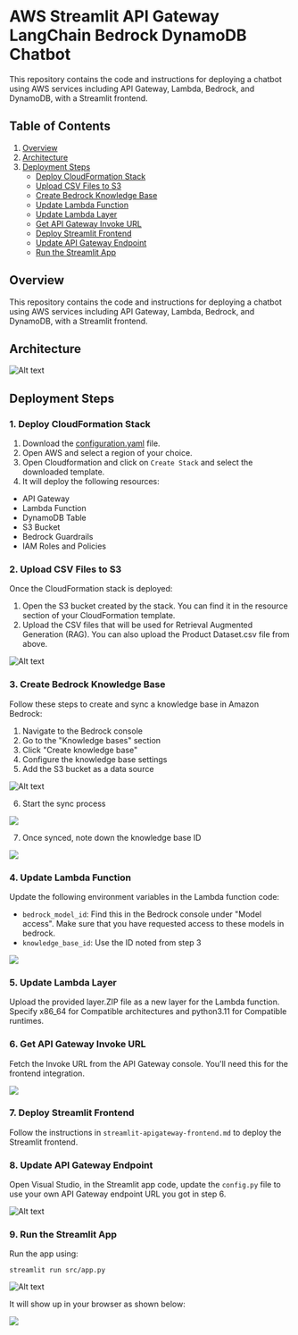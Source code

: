 # AWS Streamlit API Gateway LangChain Bedrock DynamoDB Chatbot

This repository contains the code and instructions for deploying a chatbot using AWS services including API Gateway, Lambda, Bedrock, and DynamoDB, with a Streamlit frontend.

## Table of Contents
1. [Overview](#overview)
2. [Architecture](#architecture)
3. [Deployment Steps](#deploymentsteps)
   - [Deploy CloudFormation Stack](#1-deploy-cloudformation-stack)
   - [Upload CSV Files to S3](#2-upload-csv-files-to-s3)
   - [Create Bedrock Knowledge Base](#3-create-bedrock-knowledge-base)
   - [Update Lambda Function](#4-update-lambda-function)
   - [Update Lambda Layer](#5-update-lambda-layer)
   - [Get API Gateway Invoke URL](#6-Get-API-Gateway-Invoke-URL)
   - [Deploy Streamlit Frontend](#7-Deploy-Streamlit-Frontend)
   - [Update API Gateway Endpoint](#8-Update-API-Gateway-Endpoint)
   - [Run the Streamlit App](#9-Run-the-Streamlit-App)



## Overview

This repository contains the code and instructions for deploying a chatbot using AWS services including API Gateway, Lambda, Bedrock, and DynamoDB, with a Streamlit frontend.

## Architecture

   ![Alt text](https://github.com/Natasha24s/aws-streamlit-apigw-langchain-bedrock-dynamodb-chatbot/blob/main/images/arch.jpg)    

## Deployment Steps

### 1. Deploy CloudFormation Stack

1. Download the [configuration.yaml](https://github.com/Natasha24s/aws-streamlit-apigw-langchain-bedrock-dynamodb-chatbot/blob/main/configuration.yaml) file.
2. Open AWS and select a region of your choice.
3. Open Cloudformation and click on `Create Stack` and select the downloaded template.
4. It will deploy the following resources:

- API Gateway
- Lambda Function
- DynamoDB Table
- S3 Bucket
- Bedrock Guardrails
- IAM Roles and Policies

### 2. Upload CSV Files to S3

Once the CloudFormation stack is deployed:

1. Open the S3 bucket created by the stack. You can find it in the resource section of your CloudFormation template.
2. Upload the CSV files that will be used for Retrieval Augmented Generation (RAG). You can also upload the Product Dataset.csv file from above.

![Alt text](https://github.com/Natasha24s/aws-streamlit-apigw-langchain-bedrock-dynamodb-chatbot/blob/main/images/s3%20put%20object.png)


### 3. Create Bedrock Knowledge Base

Follow these steps to create and sync a knowledge base in Amazon Bedrock:

1. Navigate to the Bedrock console
2. Go to the "Knowledge bases" section
3. Click "Create knowledge base"
4. Configure the knowledge base settings
5. Add the S3 bucket as a data source

![Alt text](https://github.com/Natasha24s/aws-streamlit-apigw-langchain-bedrock-dynamodb-chatbot/blob/main/images/S3-data-source.png)

6. Start the sync process

![](https://github.com/Natasha24s/aws-streamlit-apigw-langchain-bedrock-dynamodb-chatbot/blob/main/images/sync%20data%20source.png)

7. Once synced, note down the knowledge base ID

![](https://github.com/Natasha24s/aws-streamlit-apigw-langchain-bedrock-dynamodb-chatbot/blob/main/images/Knowledge%20base%20ID.png)

### 4. Update Lambda Function

Update the following environment variables in the Lambda function code:

- `bedrock_model_id`: Find this in the Bedrock console under "Model access". Make sure that you have requested access to these models in bedrock.
- `knowledge_base_id`: Use the ID noted from step 3

![](https://github.com/Natasha24s/aws-streamlit-apigw-langchain-bedrock-dynamodb-chatbot/blob/main/images/environmentv.png)

### 5. Update Lambda Layer

Upload the provided layer.ZIP file as a new layer for the Lambda function. Specify x86_64 for Compatible architectures and python3.11 for Compatible runtimes.

### 6. Get API Gateway Invoke URL

Fetch the Invoke URL from the API Gateway console. You'll need this for the frontend integration.

![](https://github.com/Natasha24s/aws-streamlit-apigw-langchain-bedrock-dynamodb-chatbot/blob/main/images/api%20gateway%20invoke%20url.png)

### 7. Deploy Streamlit Frontend

Follow the instructions in `streamlit-apigateway-frontend.md` to deploy the Streamlit frontend.


### 8. Update API Gateway Endpoint

Open Visual Studio, in the Streamlit app code, update the `config.py` file to use your own API Gateway endpoint URL you got in step 6.

![Alt text](https://github.com/Natasha24s/aws-streamlit-apigw-langchain-bedrock-dynamodb-chatbot/blob/main/images/config.py%20file.png)

### 9. Run the Streamlit App

Run the app using:
   
`streamlit run src/app.py`

![Alt text](https://github.com/Natasha24s/aws-streamlit-apigw-langchain-bedrock-dynamodb-chatbot/blob/main/images/streamlit%20run%20command.png)

It will show up in your browser as shown below:

![](https://github.com/Natasha24s/aws-streamlit-apigw-langchain-bedrock-dynamodb-chatbot/blob/main/images/Streamlit.png)


